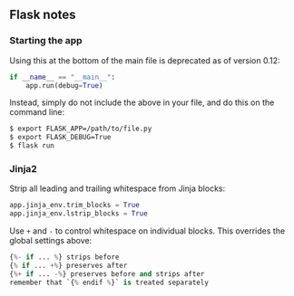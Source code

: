 ## Flask notes

### Starting the app

Using this at the bottom of the main file is deprecated as of version 0.12:

```python
if __name__ == "__main__":
    app.run(debug=True)
```

Instead, simply do not include the above in your file, and do this on the command line:

```bash
$ export FLASK_APP=/path/to/file.py
$ export FLASK_DEBUG=True
$ flask run
```

### Jinja2

Strip all leading and trailing whitespace from Jinja blocks:

```python
app.jinja_env.trim_blocks = True
app.jinja_env.lstrip_blocks = True
```

Use `+` and `-` to control whitespace on individual blocks. This overrides the global settings above:

```python
{%- if ... %} strips before
{% if ... +%} preserves after
{%+ if ... -%} preserves before and strips after
remember that `{% endif %}` is treated separately
```
